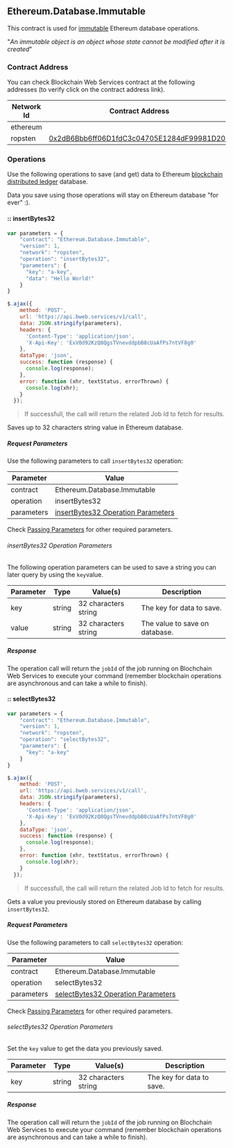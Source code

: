 ## Ethereum.Database.Immutable

This contract is used for [immutable](https://en.wikipedia.org/wiki/Immutable_object) Ethereum database operations.

"*An immutable object is an object whose state cannot be modified after it is created*"

### Contract Address

You can check Blockchain Web Services contract at the following addresses (to verify click on the contract address link).

Network Id | Contract Address
--| --
ethereum |  
ropsten | [0x2dB6Bbb6ff06D1fdC3c04705E1284dF99981D205](https://ropsten.etherscan.io/address/0x2dB6Bbb6ff06D1fdC3c04705E1284dF99981D205#code)

### Operations

Use the following operations to save (and get) data to Ethereum [blockchain](https://en.wikipedia.org/wiki/Blockchain) [distributed ledger](https://en.wikipedia.org/wiki/Distributed_ledger) database.

<aside class="notice">
Data you save using those operations will stay on Ethereum database "for ever" :).
</aside>

#### :: insertBytes32

```javascript
var parameters = {
    "contract": "Ethereum.Database.Immutable",
    "version": 1,
    "network": "ropsten",
    "operation": "insertBytes32",
    "parameters": {
      "key": "a-key",
      "data": "Hello World!"
    }
}

$.ajax({
    method: 'POST',
    url: 'https://api.bweb.services/v1/call',
    data: JSON.stringify(parameters),
    headers: {
      'Content-Type': 'application/json',
      'X-Api-Key': 'ExV0d92KzQ8QgsTVnevddpbB8cUaAfPs7ntVF8g0'
    },
    dataType: 'json',
    success: function (response) {
      console.log(response); 
    },
    error: function (xhr, textStatus, errorThrown) {
      console.log(xhr);
    }
  });
```

> If successfull, the call will return the related Job Id to fetch for results.

Saves up to 32 characters string value in Ethereum database.

##### Request Parameters

Use the following parameters to call ```insertBytes32``` operation:

Parameter | Value
--------- | -------  
contract  | Ethereum.Database.Immutable
operation | insertBytes32
parameters | [insertBytes32 Operation Parameters](#insertBytes32-operation-parameters)

Check [Passing Parameters](#passing-parameters) for other required parameters.

###### insertBytes32 Operation Parameters

The following operation parameters can be used to save a string you can later query by using the ```key```value.

Parameter | Type | Value(s) | Description
--------- | -------  | -----| ------
key  | string  | 32 characters string | The key for data to save.
value | string | 32 characters string | The value to save on database.

##### Response

The operation call will return the ```jobId``` of the job running on Blochchain Web Services to execute your command (remember blockchain operations are asynchronous and can take a while to finish).

#### :: selectBytes32

```javascript
var parameters = {
    "contract": "Ethereum.Database.Immutable",
    "version": 1,
    "network": "ropsten",
    "operation": "selectBytes32",
    "parameters": {
      "key": "a-key"
    }
}

$.ajax({
    method: 'POST',
    url: 'https://api.bweb.services/v1/call',
    data: JSON.stringify(parameters),
    headers: {
      'Content-Type': 'application/json',
      'X-Api-Key': 'ExV0d92KzQ8QgsTVnevddpbB8cUaAfPs7ntVF8g0'
    },
    dataType: 'json',
    success: function (response) {
      console.log(response); 
    },
    error: function (xhr, textStatus, errorThrown) {
      console.log(xhr);
    }
  });
```

> If successfull, the call will return the related Job Id to fetch for results.

Gets a value you previously stored on Ethereum database by calling ```insertBytes32```.

##### Request Parameters

Use the following parameters to call ```selectBytes32``` operation:

Parameter | Value
--------- | -------  
contract  | Ethereum.Database.Immutable
operation | selectBytes32
parameters | [selectBytes32 Operation Parameters](#selectBytes32-operation-parameters)

Check [Passing Parameters](#passing-parameters) for other required parameters.

###### selectBytes32 Operation Parameters

Set the ```key``` value to get the data you previously saved.

Parameter | Type | Value(s) | Description
--------- | -------  | -----| ------
key  | string  | 32 characters string | The key for data to save.

##### Response

The operation call will return the ```jobId``` of the job running on Blochchain Web Services to execute your command (remember blockchain operations are asynchronous and can take a while to finish).
